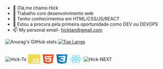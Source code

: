 - 👋 Olá,me chamo Hick
- 👀 Trabalho com desenvolvimento web
- 🌱 Tenho conhecimentos em HTML/CSS/JS/REACT
- 💞️ Estou a procura pela primeira oportunidade como DEV ou DEVOPS
- 📫 My personal email- hicktan@gmail.com

![Anurag's GitHub stats](https://github-readme-stats.vercel.app/api?username=ggbtunga&show_icons=true&theme=tokyonight)  [![Top Langs](https://github-readme-stats.vercel.app/api/top-langs/?username=ggbtunga&layout=compact&theme=tokyonight)](https://github.com/ggbtunga/github-readme-stats)

<div style="display: inline_block"><br>
  <img align="center" alt="Hick-Ts" height="30" width="40" src="https://cdn.jsdelivr.net/gh/devicons/devicon/icons/typescript/typescript-original.svg" />
  <img align="center" alt="Hick-Js" height="30" width="40" src="https://raw.githubusercontent.com/devicons/devicon/master/icons/javascript/javascript-plain.svg">
  <img align="center" alt="Hick-HTML" height="30" width="40" src="https://raw.githubusercontent.com/devicons/devicon/master/icons/html5/html5-original.svg">
  <img align="center" alt="Hick-CSS" height="30" width="40" src="https://raw.githubusercontent.com/devicons/devicon/master/icons/css3/css3-original.svg">
  <img align="center" alt="Hick-React" height="30" width="40" src="https://raw.githubusercontent.com/devicons/devicon/master/icons/react/react-original.svg">
  <img align="center" alt="Hick-NEXT" height="30" width="40" src="https://cdn.jsdelivr.net/gh/devicons/devicon/icons/nextjs/nextjs-line.svg">
</div>

<!---
ggbtunga/ggbtunga is a ✨ special ✨ repository because its `README.md` (this file) appears on your GitHub profile.
You can click the Preview link to take a look at your changes.
--->
